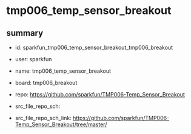# tmp006_temp_sensor_breakout
 
## summary 
* id: sparkfun_tmp006_temp_sensor_breakout_tmp006_breakout
* user: sparkfun
* name: tmp006_temp_sensor_breakout
* board: tmp006_breakout
* repo: https://github.com/sparkfun/TMP006-Temp_Sensor_Breakout



* src_file_repo_sch: 
* src_file_repo_sch_link: https://github.com/sparkfun/TMP006-Temp_Sensor_Breakout/tree/master/




